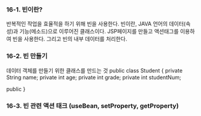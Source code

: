 ### 16-1. 빈이란?
반복적인 작업을 효율적을 하기 위해 빈을 사용한다. 빈이란, JAVA 언어의 데이터(속성)과 기능(메소드)으로 이루어진 클래스이다.
JSP페이지를 만들고 액션태그를 이용하여 빈을 사용한다. 그리고 빈의 내부 데이터를 처리한다.

### 16-2. 빈 만들기
데이터 객체를 만들기 위한 클래스를 만드는 것
public class Student {
	private String name;
	private int age;
	private int grade;
	private int studentNum;
	
   public 
}

### 16-3. 빈 관련 액션 태크 (useBean, setProperty, getProperty)
<!--stackedit_data:
eyJoaXN0b3J5IjpbMTE0NTU1MDEyN119
-->